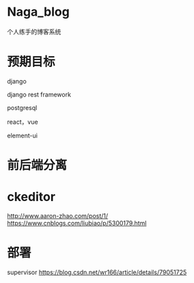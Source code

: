 # Naga_blog
个人练手的博客系统


# 预期目标 
django

django rest framework

postgresql

react，vue

element-ui


# 前后端分离


# ckeditor
http://www.aaron-zhao.com/post/1/
https://www.cnblogs.com/liubiao/p/5300179.html


# 部署
supervisor
https://blog.csdn.net/wr166/article/details/79051725